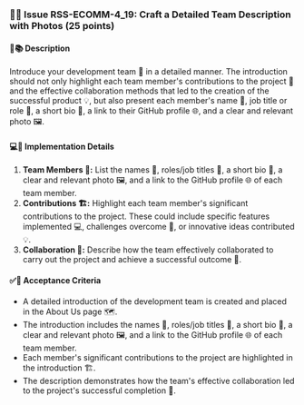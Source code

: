 ### 📸💼 Issue RSS-ECOMM-4_19: Craft a Detailed Team Description with Photos (25 points)

#### 📝📚 Description

Introduce your development team 🏢 in a detailed manner. The introduction should not only highlight each team member's contributions to the project 📝 and the effective collaboration methods that led to the creation of the successful product 💡, but also present each member's name 📛, job title or role 🎯, a short bio 📄, a link to their GitHub profile 🌐, and a clear and relevant photo 🖼️.

#### 💻🔧 Implementation Details

1. **Team Members 👥:** List the names 📛, roles/job titles 🎯, a short bio 📄, a clear and relevant photo 🖼️, and a link to the GitHub profile 🌐 of each team member.
2. **Contributions 🏗️:** Highlight each team member's significant contributions to the project. These could include specific features implemented 💻, challenges overcome 🧗, or innovative ideas contributed 💡.
3. **Collaboration 🤝:** Describe how the team effectively collaborated to carry out the project and achieve a successful outcome 🎉.

#### ✅🎯 Acceptance Criteria

- A detailed introduction of the development team is created and placed in the About Us page 🗺️.
- The introduction includes the names 📛, roles/job titles 🎯, a short bio 📄, a clear and relevant photo 🖼️, and a link to the GitHub profile 🌐 of each team member.
- Each member's significant contributions to the project are highlighted in the introduction 🏗️.
- The description demonstrates how the team's effective collaboration led to the project's successful completion 🎉.

